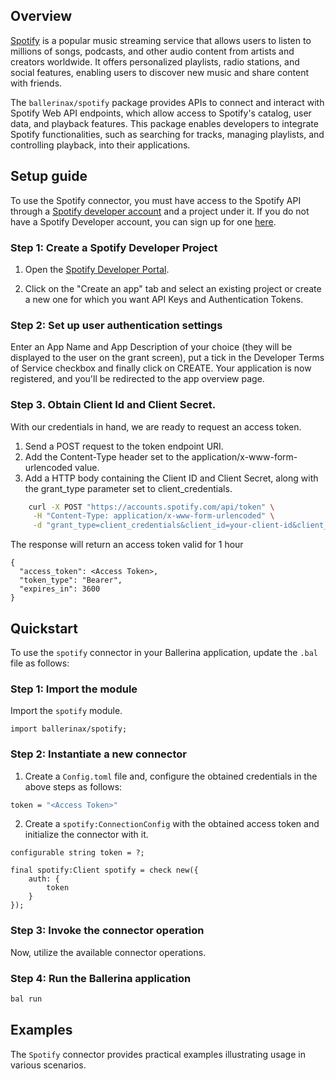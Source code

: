 ## Overview

[Spotify](https://www.spotify.com/) is a popular music streaming service that allows users to listen to millions of songs, podcasts, and other audio content from artists and creators worldwide. It offers personalized playlists, radio stations, and social features, enabling users to discover new music and share content with friends.

The `ballerinax/spotify` package provides APIs to connect and interact with Spotify Web API endpoints, which allow access to Spotify's catalog, user data, and playback features. This package enables developers to integrate Spotify functionalities, such as searching for tracks, managing playlists, and controlling playback, into their applications.

## Setup guide

To use the Spotify connector, you must have access to the Spotify API through a [Spotify developer account](https://developer.spotify.com) and a project under it. If you do not have a Spotify Developer account, you can sign up for one [here](https://developer.spotify.com/documentation/web-api/concepts/access-token).

### Step 1: Create a Spotify Developer Project

1. Open the [Spotify Developer Portal](https://developer.spotify.com/dashboard).

2. Click on the "Create an app" tab and select an existing project or create a new one for which you want API Keys and Authentication Tokens.


### Step 2: Set up user authentication settings

Enter an App Name and App Description of your choice (they will be displayed to the user on the grant screen), put a tick in the Developer Terms of Service checkbox and finally click on CREATE. Your application is now registered, and you'll be redirected to the app overview page.

### Step 3. Obtain Client Id and Client Secret.

With our credentials in hand, we are ready to request an access token.

1. Send a POST request to the token endpoint URI.
2. Add the Content-Type header set to the application/x-www-form-urlencoded value.
3. Add a HTTP body containing the Client ID and Client Secret, along with the grant_type parameter set to client_credentials.

```bash
    curl -X POST "https://accounts.spotify.com/api/token" \
     -H "Content-Type: application/x-www-form-urlencoded" \
     -d "grant_type=client_credentials&client_id=your-client-id&client_secret=your-client-secret"
```
The response will return an access token valid for 1 hour
```
{
  "access_token": <Access Token>,
  "token_type": "Bearer",
  "expires_in": 3600
}
```

## Quickstart

To use the `spotify` connector in your Ballerina application, update the `.bal` file as follows:

### Step 1: Import the module

Import the `spotify` module.

```ballerina
import ballerinax/spotify;
```

### Step 2: Instantiate a new connector

1. Create a `Config.toml` file and, configure the obtained credentials in the above steps as follows:

```bash
token = "<Access Token>"
```

2. Create a `spotify:ConnectionConfig` with the obtained access token and initialize the connector with it.

```ballerina
configurable string token = ?;

final spotify:Client spotify = check new({
    auth: {
        token
    }
});
```

### Step 3: Invoke the connector operation

Now, utilize the available connector operations.

### Step 4: Run the Ballerina application

```bash
bal run
```

## Examples

The `Spotify` connector provides practical examples illustrating usage in various scenarios. 